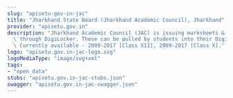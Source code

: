 ```yaml
---
slug: "apisetu-gov-in-jac"
title: "Jharkhand State Board (Jharkhand Academic Council), Jharkhand"
provider: "apisetu.gov.in"
description: "Jharkhand Academic Council (JAC) is issuing marksheets & passing certificates\
  \ through DigiLocker. These can be pulled by students into their DigiLocker accounts.\
  \ Currently available - 2009-2017 [Class XII], 2009-2017 [Class X]."
logo: "apisetu.gov.in-jac-logo.svg"
logoMediaType: "image/svg+xml"
tags:
- "open_data"
stubs: "apisetu.gov.in-jac-stubs.json"
swagger: "apisetu.gov.in-jac-swagger.json"
---
```


